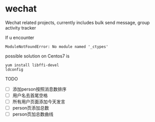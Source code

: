 # wechat
Wechat related projects, currently includes bulk send message, group activity tracker  

If u encounter
```shell
ModuleNotFoundError: No module named '_ctypes'
```
possible solution on Centos7 is
```shell
yum install libffi-devel
ldconfig
```


TODO
- [ ] 添加person按照消息数排序
- [ ] 用户名去首尾空格
- [ ] 所有用户页面添加今天发言
- [ ] person页添加总数
- [ ] person页加总数曲线
